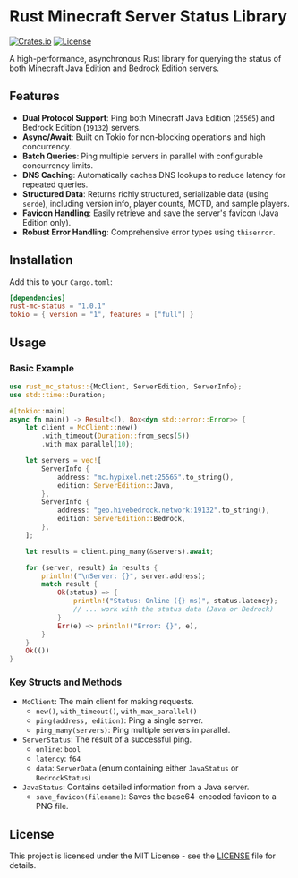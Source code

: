 # Rust Minecraft Server Status Library

[![Crates.io](https://img.shields.io/crates/v/rust-mc-status)](https://crates.io/crates/rust-mc-status)
[![License](https://img.shields.io/badge/license-MIT-blue.svg)](LICENSE)

A high-performance, asynchronous Rust library for querying the status of both Minecraft Java Edition and Bedrock Edition servers.

## Features

*   **Dual Protocol Support**: Ping both Minecraft Java Edition (`25565`) and Bedrock Edition (`19132`) servers.
*   **Async/Await**: Built on Tokio for non-blocking operations and high concurrency.
*   **Batch Queries**: Ping multiple servers in parallel with configurable concurrency limits.
*   **DNS Caching**: Automatically caches DNS lookups to reduce latency for repeated queries.
*   **Structured Data**: Returns richly structured, serializable data (using `serde`), including version info, player counts, MOTD, and sample players.
*   **Favicon Handling**: Easily retrieve and save the server's favicon (Java Edition only).
*   **Robust Error Handling**: Comprehensive error types using `thiserror`.

## Installation

Add this to your `Cargo.toml`:

```toml
[dependencies]
rust-mc-status = "1.0.1"
tokio = { version = "1", features = ["full"] }
```

## Usage

### Basic Example

```rust
use rust_mc_status::{McClient, ServerEdition, ServerInfo};
use std::time::Duration;

#[tokio::main]
async fn main() -> Result<(), Box<dyn std::error::Error>> {
    let client = McClient::new()
        .with_timeout(Duration::from_secs(5))
        .with_max_parallel(10);

    let servers = vec![
        ServerInfo {
            address: "mc.hypixel.net:25565".to_string(),
            edition: ServerEdition::Java,
        },
        ServerInfo {
            address: "geo.hivebedrock.network:19132".to_string(),
            edition: ServerEdition::Bedrock,
        },
    ];

    let results = client.ping_many(&servers).await;

    for (server, result) in results {
        println!("\nServer: {}", server.address);
        match result {
            Ok(status) => {
                println!("Status: Online ({} ms)", status.latency);
                // ... work with the status data (Java or Bedrock)
            }
            Err(e) => println!("Error: {}", e),
        }
    }
    Ok(())
}
```

### Key Structs and Methods

*   `McClient`: The main client for making requests.
    *   `new()`, `with_timeout()`, `with_max_parallel()`
    *   `ping(address, edition)`: Ping a single server.
    *   `ping_many(servers)`: Ping multiple servers in parallel.
*   `ServerStatus`: The result of a successful ping.
    *   `online`: `bool`
    *   `latency`: `f64`
    *   `data`: `ServerData` (enum containing either `JavaStatus` or `BedrockStatus`)
*   `JavaStatus`: Contains detailed information from a Java server.
    *   `save_favicon(filename)`: Saves the base64-encoded favicon to a PNG file.

## License

This project is licensed under the MIT License - see the [LICENSE](LICENSE) file for details.
